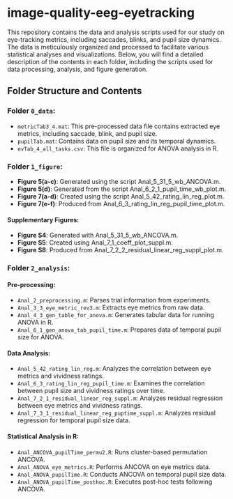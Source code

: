 # image-quality-eeg-eyetracking

This repository contains the data and analysis scripts used for our study on eye-tracking metrics, including saccades, blinks, and pupil size dynamics. The data is meticulously organized and processed to facilitate various statistical analyses and visualizations. Below, you will find a detailed description of the contents in each folder, including the scripts used for data processing, analysis, and figure generation.

## Folder Structure and Contents
### Folder ```0_data```:
- ```metricTab3_4.mat```: This pre-processed data file contains extracted eye metrics, including saccade, blink, and pupil size.
- ```pupilTab.mat```: Contains data on pupil size and its temporal dynamics.
- ```evTab_4_all_tasks.csv```: This file is organized for ANOVA analysis in R.
### Folder ```1_figure```:
- **Figure 5(a-c)**: Generated using the script Anal_5_31_5_wb_ANCOVA.m.
- **Figure 5(d)**: Generated from the script Anal_6_2_1_pupil_time_wb_plot.m.
- **Figure 7(a-d)**: Created using the script Anal_5_42_rating_lin_reg_plot.m.
- **Figure 7(e-f)**: Produced from Anal_6_3_rating_lin_reg_pupil_time_plot.m.
#### Supplementary Figures:
- **Figure S4**: Generated with Anal_5_31_5_wb_ANCOVA.m.
- **Figure S5**: Created using Anal_7_1_coeff_plot_suppl.m.
- **Figure S8**: Produced from Anal_7_2_2_residual_linear_reg_suppl_plot.m.
### Folder ```2_analysis```:
#### Pre-processing:
- ```Anal_2_preprocessing.m```: Parses trial information from experiments.
- ```Anal_3_3_eye_metric_rev3.m```: Extracts eye metrics from raw data.
- ```Anal_4_3_gen_table_for_anova.m```: Generates tabular data for running ANOVA in R.
- ```Anal_6_1_gen_anova_tab_pupil_time.m```: Prepares data of temporal pupil size for ANOVA.
#### Data Analysis:
- ```Anal_5_42_rating_lin_reg.m```: Analyzes the correlation between eye metrics and vividness ratings.
- ```Anal_6_3_rating_lin_reg_pupil_time.m```: Examines the correlation between pupil size and vividness ratings over time.
- ```Anal_7_2_1_residual_linear_reg_suppl.m```: Analyzes residual regression between eye metrics and vividness ratings.
- ```Anal_7_3_1_residual_linear_reg_puptime_suppl.m```: Analyzes residual regression for temporal pupil size data.
#### Statistical Analysis in R:
- ```Anal_ANCOVA_pupilTime_permu2.R```: Runs cluster-based permutation ANCOVA.
- ```Anal_ANOVA_eye_metrics.R```: Performs ANCOVA on eye metrics data.
- ```Anal_ANOVA_pupilTime.R```: Conducts ANCOVA on temporal pupil size data.
- ```Anal_ANOVA_pupilTime_posthoc.R```: Executes post-hoc tests following ANCOVA.
